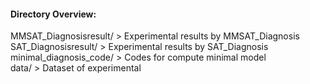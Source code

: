 
#### Directory Overview:

MMSAT_Diagnosisresult/ > 	 			        Experimental results by MMSAT_Diagnosis <br>
SAT_Diagnosisresult/ >                  		Experimental results by SAT_Diagnosis <br>
minimal_diagnosis_code/ >      		            Codes for compute minimal model <br>
data/ >                                         Dataset of experimental <br>
